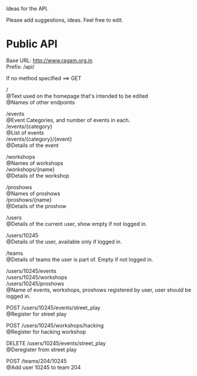 Ideas for the API.  
  
Please add suggestions, ideas. Feel free to edit.  
  
Public API  
==========  
Base URL: http://www.ragam.org.in  
Prefix: /api/  
  
If no method specified ==> GET  
  
/  
	@Text used on the homepage that's intended to be edited  
	@Names of other endpoints  
  
/events  
	@Event Categories, and number of events in each.  
	/events/{category}  
		@List of events  
			/events/{category}/{event}  
				@Details of the event  
  
/workshops  
	@Names of workshops  
	/workshops/{name}  
		@Details of the workshop  
  
/proshows  
	@Names of proshows  
	/proshows/{name}  
		@Details of the proshow  
  
/users  
	@Details of the current user, show empty if not logged in.  
  
/users/10245  
	@Details of the user, available only if logged in.  
  
/teams  
	@Details of teams the user is part of. Empty if not logged in.  
  
  
/users/10245/events  
/users/10245/workshops  
/users/10245/proshows  
	@Name of events, workshops, proshows registered by user, user should be logged in.  
  
POST /users/10245/events/street_play  
	@Register for street play  
  
POST /users/10245/workshops/hacking  
	@Register for hacking workshop  
  
DELETE /users/10245/events/street_play  
	@Deregister from street play  
  
POST /teams/204/10245  
	@Add user 10245 to team 204  
  
  
